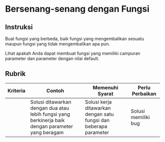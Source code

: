 # Bersenang-senang dengan Fungsi

## Instruksi

Buat fungsi yang berbeda, baik fungsi yang mengembalikan sesuatu maupun fungsi yang tidak mengembalikan apa pun.

Lihat apakah Anda dapat membuat fungsi yang memiliki campuran parameter dan parameter dengan nilai default.

## Rubrik

| Kriteria | Contoh                                                                                            | Memenuhi Syarat                                                   | Perlu Perbaikan     |
| -------- | ------------------------------------------------------------------------------------------------- | ----------------------------------------------------------------- | ------------------- |
|          | Solusi ditawarkan dengan dua atau lebih fungsi yang berkinerja baik dengan parameter yang beragam | Solusi kerja ditawarkan dengan satu fungsi dan beberapa parameter | Solusi memiliki bug |
